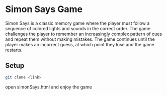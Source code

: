 # Simon Says Game

Simon Says is a classic memory game where the player must follow a sequence of colored lights and sounds in the correct order. 
The game challenges the player to remember an increasingly complex pattern of cues and repeat them without making mistakes. 
The game continues until the player makes an incorrect guess, at which point they lose and the game restarts.

## Setup
   ```bash
   git clone <link>
   ```
  open simonSays.html and enjoy the game
   
